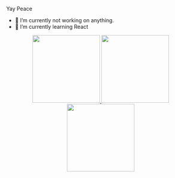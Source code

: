 Yay Peace

<!-- **vorkey/vorkey** is a ✨ _special_ ✨ repository because its `README.md` (this file) appears on your GitHub profile. -->

- 🔭 I’m currently not working on anything.
- 🌱 I’m currently learning React

<p align="center">
  <a href=https://github.com/vorkey>
    <img height="180em" src="https://github-readme-stats.vercel.app/api?username=vorkey&show_icons=true&theme=vue&include_all_commits=true&count_private=true"/>
    <img height="180em" src="https://github-readme-stats.vercel.app/api/top-langs/?username=vorkey&layout=compact&theme=vue"/>
    <img height="180em" src="http://github-profile-summary-cards.vercel.app/api/cards/repos-per-language?username=vorkey&theme=vue" />
  </a>
</p>

<!-- - 👯 I’m looking to collaborate on ... 
- 🤔 I’m looking for help with ...
- 💬 Ask me about ...
- 📫 How to reach me: ...
- 😄 Pronouns: ...
- ⚡ Fun fact: ... -->

